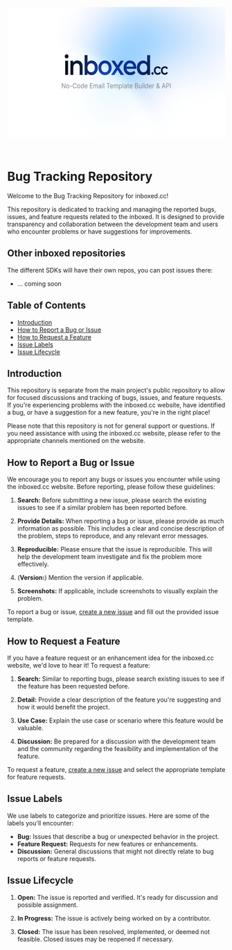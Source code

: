 <p align="center">
  <a href="https://inboxed.cc/">
    <img src="/banner.png" height="300px">
  </a>
</p>

&nbsp;

# Bug Tracking Repository

Welcome to the Bug Tracking Repository for inboxed.cc!

This repository is dedicated to tracking and managing the reported bugs, issues, and feature requests related to the inboxed. It is designed to provide transparency and collaboration between the development team and users who encounter problems or have suggestions for improvements.

## Other inboxed repositories

The different SDKs will have their own repos, you can post issues there:

- ... coming soon
  
## Table of Contents

- [Introduction](#introduction)
- [How to Report a Bug or Issue](#how-to-report-a-bug-or-issue)
- [How to Request a Feature](#how-to-request-a-feature)
- [Issue Labels](#issue-labels)
- [Issue Lifecycle](#issue-lifecycle)

## Introduction

This repository is separate from the main project's public repository to allow for focused discussions and tracking of bugs, issues, and feature requests. If you're experiencing problems with the inboxed.cc website, have identified a bug, or have a suggestion for a new feature, you're in the right place!

Please note that this repository is not for general support or questions. If you need assistance with using the inboxed.cc website, please refer to the appropriate channels mentioned on the website.

## How to Report a Bug or Issue

We encourage you to report any bugs or issues you encounter while using the inboxed.cc website. Before reporting, please follow these guidelines:

1. **Search:** Before submitting a new issue, please search the existing issues to see if a similar problem has been reported before.

2. **Provide Details:** When reporting a bug or issue, please provide as much information as possible. This includes a clear and concise description of the problem, steps to reproduce, and any relevant error messages.

3. **Reproducible:** Please ensure that the issue is reproducible. This will help the development team investigate and fix the problem more effectively.

4. (**Version:**) Mention the version if applicable. 

5. **Screenshots:** If applicable, include screenshots to visually explain the problem.

To report a bug or issue, [create a new issue](../../issues/new?assignees=&labels=bug&projects=&template=bug_report.md&title=) and fill out the provided issue template.

## How to Request a Feature

If you have a feature request or an enhancement idea for the inboxed.cc website, we'd love to hear it! To request a feature:

1. **Search:** Similar to reporting bugs, please search existing issues to see if the feature has been requested before.

2. **Detail:** Provide a clear description of the feature you're suggesting and how it would benefit the project.

3. **Use Case:** Explain the use case or scenario where this feature would be valuable.

4. **Discussion:** Be prepared for a discussion with the development team and the community regarding the feasibility and implementation of the feature.

To request a feature, [create a new issue](../../issues/new?assignees=&labels=enhancement&projects=&template=feature_request.md&title=) and select the appropriate template for feature requests.

## Issue Labels

We use labels to categorize and prioritize issues. Here are some of the labels you'll encounter:

- **Bug:** Issues that describe a bug or unexpected behavior in the project.
- **Feature Request:** Requests for new features or enhancements.
- **Discussion:** General discussions that might not directly relate to bug reports or feature requests.

## Issue Lifecycle

1. **Open:** The issue is reported and verified. It's ready for discussion and possible assignment.

2. **In Progress:** The issue is actively being worked on by a contributor.

3. **Closed:** The issue has been resolved, implemented, or deemed not feasible. Closed issues may be reopened if necessary.

